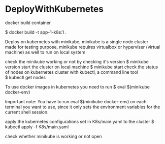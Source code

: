 # DeployWithKubernetes

docker build container

$ docker build -t app-1-k8s:1 .

Deploy on kubernetes with minikube, minikube is a single node cluster made for
testing purpose, minikube requires virtualbox or hyperviser (virtual machine) as well to run on local system

check the minikube working or not by checking it's version
$ minikube version
start the cluster on local machine
$ minikube start 
check the status of nodes on kubernetes cluster with kubectl, a command line tool  
$ kubectl get nodes

To use docker images in kubernetes you need to run 
$ eval $(minikube docker-env)

Important note: You have to run eval $(minikube docker-env) on each terminal you want to use, since it only sets the environment variables for the current shell session.

apply the kubernetes configurations set in K8s/main.yaml to the cluster
$ kubectl apply -f K8s/main.yaml

check whether minikube is working or not open 
